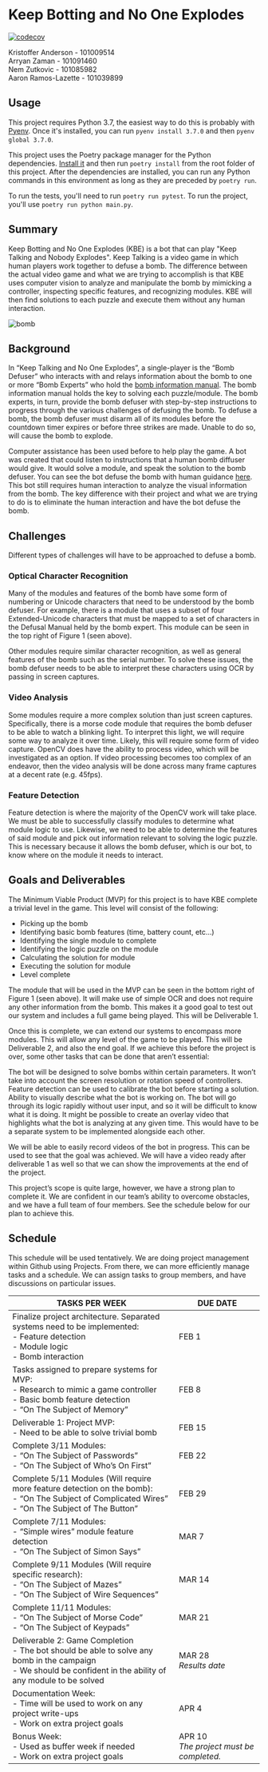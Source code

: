 # Keep Botting and No One Explodes
[![codecov](https://codecov.io/gh/AngelOnFira/keep-botting-and-no-one-explodes/branch/master/graph/badge.svg?token=HLX1iYCMof)](https://codecov.io/gh/AngelOnFira/keep-botting-and-no-one-explodes)

Kristoffer Anderson - 101009514  
Arryan Zaman - 101091460  
Nem Zutkovic - 101085982  
Aaron Ramos-Lazette - 101039899  

## Usage

This project requires Python 3.7, the easiest way to do this is probably with [Pyenv](https://github.com/pyenv/pyenv). Once it's installed, you can run `pyenv install 3.7.0` and then `pyenv global 3.7.0`.

This project uses the Poetry package manager for the Python dependencies. [Install it](https://github.com/python-poetry/poetry) and then run `poetry install` from the root folder of this project. After the dependencies are installed, you can run any Python commands in this environment as long as they are preceded by `poetry run`.

To run the tests, you'll need to run `poetry run pytest`. To run the project, you'll use `poetry run python main.py`.

## Summary

Keep Botting and No One Explodes (KBE) is a bot that can play "Keep Talking and Nobody Explodes". Keep Talking is a video game in which human players work together to defuse a bomb. The difference between the actual video game and what we are trying to accomplish is that KBE uses computer vision to analyze and manipulate the bomb by mimicking a controller, inspecting specific features, and recognizing modules. KBE will then find solutions to each puzzle and execute them without any human interaction.

![bomb](images/bomb-front.jpg)

## Background

In “Keep Talking and No One Explodes”, a single-player is the “Bomb Defuser” who interacts with and relays information about the bomb to one or more “Bomb Experts” who hold the [bomb information manual](http://www.bombmanual.com/web/index.html). The bomb information manual holds the key to solving each puzzle/module. The bomb experts, in turn, provide the bomb defuser with step-by-step instructions to progress through the various challenges of defusing the bomb. To defuse a bomb, the bomb defuser must disarm all of its modules before the countdown timer expires or before three strikes are made. Unable to do so, will cause the bomb to explode.

Computer assistance has been used before to help play the game. A bot was created that could listen to instructions that a human bomb diffuser would give. It would solve a module, and speak the solution to the bomb defuser. You can see the bot defuse the bomb with human guidance [here](https://www.youtube.com/watch?v=psiyI6jVpKI). This bot still requires human interaction to analyze the visual information from the bomb. The key difference with their project and what we are trying to do is to eliminate the human interaction and have the bot defuse the bomb.

## Challenges

Different types of challenges will have to be approached to defuse a bomb.

### Optical Character Recognition

Many of the modules and features of the bomb have some form of numbering or Unicode characters that need to be understood by the bomb defuser. For example, there is a module that uses a subset of four Extended-Unicode characters that must be mapped to a set of characters in the Defusal Manual held by the bomb expert. This module can be seen in the top right of Figure 1 (seen above).

Other modules require similar character recognition, as well as general features of the bomb such as the serial number. To solve these issues, the bomb defuser needs to be able to interpret these characters using OCR by passing in screen captures.

### Video Analysis

Some modules require a more complex solution than just screen captures. Specifically, there is a morse code module that requires the bomb defuser to be able to watch a blinking light. To interpret this light, we will require some way to analyze it over time. Likely, this will require some form of video capture. OpenCV does have the ability to process video, which will be investigated as an option. If video processing becomes too complex of an endeavor, then the video analysis will be done across many frame captures at a decent rate (e.g. 45fps).

### Feature Detection

Feature detection is where the majority of the OpenCV work will take place. We must be able to successfully classify modules to determine what module logic to use. Likewise, we need to be able to determine the features of said module and pick out information relevant to solving the logic puzzle. This is necessary because it allows the bomb defuser, which is our bot, to know where on the module it needs to interact.

## Goals and Deliverables
The Minimum Viable Product (MVP) for this project is to have KBE complete a trivial level in the game. This level will consist of the following:
* Picking up the bomb
* Identifying basic bomb features (time, battery count, etc…)
* Identifying the single module to complete
* Identifying the logic puzzle on the module
* Calculating the solution for module
* Executing the solution for module
* Level complete

The module that will be used in the MVP can be seen in the bottom right of Figure 1 (seen above). It will make use of simple OCR and does not require any other information from the bomb. This makes it a good goal to test out our system and includes a full game being played. This will be Deliverable 1.

Once this is complete, we can extend our systems to encompass more modules. This will allow any level of the game to be played. This will be Deliverable 2, and also the end goal. If we achieve this before the project is over, some other tasks that can be done that aren’t essential:

The bot will be designed to solve bombs within certain parameters. It won’t take into account the screen resolution or rotation speed of controllers. Feature detection can be used to calibrate the bot before starting a solution.
Ability to visually describe what the bot is working on. The bot will go through its logic rapidly without user input, and so it will be difficult to know what it is doing. It might be possible to create an overlay video that highlights what the bot is analyzing at any given time. This would have to be a separate system to be implemented alongside each other.

We will be able to easily record videos of the bot in progress. This can be used to see that the goal was achieved. We will have a video ready after deliverable 1 as well so that we can show the improvements at the end of the project.

This project’s scope is quite large, however, we have a strong plan to complete it. We are confident in our team’s ability to overcome obstacles, and we have a full team of four members. See the schedule below for our plan to achieve this.

## Schedule
This schedule will be used tentatively. We are doing project management within Github using Projects. From there, we can more efficiently manage tasks and a schedule. We can assign tasks to group members, and have discussions on particular issues.

| TASKS PER WEEK                                                          | DUE DATE  |
| ------------------------------------------------------------------------| ---------|
| Finalize project architecture. Separated systems need to be implemented:<br> - Feature detection<br> - Module logic<br> - Bomb interaction | FEB 1
| Tasks assigned to prepare systems for MVP:<br> - Research to mimic a game controller<br> - Basic bomb feature detection<br> - “On The Subject of Memory” | FEB 8
| Deliverable 1: Project MVP:<br> - Need to be able to solve trivial bomb | FEB 15
| Complete 3/11 Modules:<br> - “On The Subject of Passwords”<br> - “On The Subject of Who’s On First” | FEB 22
| Complete 5/11 Modules (Will require more feature detection on the bomb):<br> - “On The Subject of Complicated Wires”<br> - “On The Subject of The Button” | FEB 29
| Complete 7/11 Modules:<br> - “Simple wires” module feature detection<br> - “On The Subject of Simon Says” |  MAR 7
| Complete 9/11 Modules (Will require specific research):<br> - “On The Subject of Mazes”<br> - “On The Subject of Wire Sequences” | MAR 14
| Complete 11/11 Modules:<br> - “On The Subject of Morse Code”<br> - “On The Subject of Keypads” | MAR 21
| Deliverable 2: Game Completion<br> - The bot should be able to solve any bomb in the campaign<br> - We should be confident in the ability of any module to be solved | MAR 28<br> <em>Results date</em>
| Documentation Week:<br> - Time will be used to work on any project write-ups<br> - Work on extra project goals | APR 4
| Bonus Week:<br> - Used as buffer week if needed<br> - Work on extra project goals | APR 10<br> <em>The project must be completed.</em>
